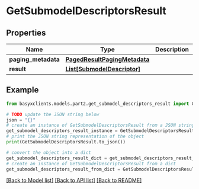 # GetSubmodelDescriptorsResult


## Properties

Name | Type | Description | Notes
------------ | ------------- | ------------- | -------------
**paging_metadata** | [**PagedResultPagingMetadata**](PagedResultPagingMetadata.md) |  | [optional] 
**result** | [**List[SubmodelDescriptor]**](SubmodelDescriptor.md) |  | [optional] 

## Example

```python
from basyxclients.models.part2.get_submodel_descriptors_result import GetSubmodelDescriptorsResult

# TODO update the JSON string below
json = "{}"
# create an instance of GetSubmodelDescriptorsResult from a JSON string
get_submodel_descriptors_result_instance = GetSubmodelDescriptorsResult.from_json(json)
# print the JSON string representation of the object
print(GetSubmodelDescriptorsResult.to_json())

# convert the object into a dict
get_submodel_descriptors_result_dict = get_submodel_descriptors_result_instance.to_dict()
# create an instance of GetSubmodelDescriptorsResult from a dict
get_submodel_descriptors_result_from_dict = GetSubmodelDescriptorsResult.from_dict(get_submodel_descriptors_result_dict)
```
[[Back to Model list]](../README.md#documentation-for-models) [[Back to API list]](../README.md#documentation-for-api-endpoints) [[Back to README]](../README.md)


